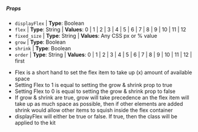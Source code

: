 ##### Props

*  `displayFlex` | **Type**: Boolean
*  `flex` | **Type**: String | **Values**: 0 | 1 | 2 | 3 | 4 | 5 | 6 | 7 | 8 | 9 | 10 | 11 | 12
*  `fixed_size` | **Type**: String | **Values**: Any CSS px or % value
*  `grow` | **Type**: Boolean
*  `shrink` | **Type**: Boolean
*   `order` | **Type**: String | **Values**: 0 | 1 | 2 | 3 | 4 | 5 | 6 | 7 | 8 | 9 | 10 | 11 | 12 | first

- Flex is a short hand to set the flex item to take up (x) amount of available space
- Setting Flex to 1 is equal to setting the grow & shrink prop to true
- Setting Flex to 0 is equal to setting the grow & shrink prop to false
- If grow & shrink are true, grow will take precedence an the flex item will take up as much space as possible, then if other elements are added shrink would allow other items to squish inside the flex container
- displayFlex will either be true or false. If true, then the class will be applied to the kit
